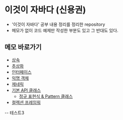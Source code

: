 # 이것이 자바다 (신용권)
- '이것이 자바다' 공부 내용 정리를 정리한 repository
- 메모가 없이 코드 예제만 작성한 부분도 있고 그 반대도 있다.

## 메모 바로가기
- [상속](https://github.com/soongjamm/this-is-the-java/blob/master/src/inheritance)
- [추상화](https://github.com/soongjamm/this-is-the-java/blob/master/src/inheritance/abstraction)
- [인터페이스](https://github.com/soongjamm/this-is-the-java/blob/master/src/Interface)
- [익명 객체](https://github.com/soongjamm/this-is-the-java/blob/master/src/nestedClassAndInterface)
- [제네릭](https://github.com/soongjamm/this-is-the-java/blob/master/src/generic)
- [기본 API 클래스](https://github.com/soongjamm/this-is-the-java/blob/master/src/javaAPI)
    - [정규 표현식 & Pattern 클래스](https://github.com/soongjamm/this-is-the-java/blob/master/src/javaAPI/RegExp)
- [컬렉션 프레임워](https://github.com/soongjamm/this-is-the-java/blob/master/src/collection)


-- 테스트3